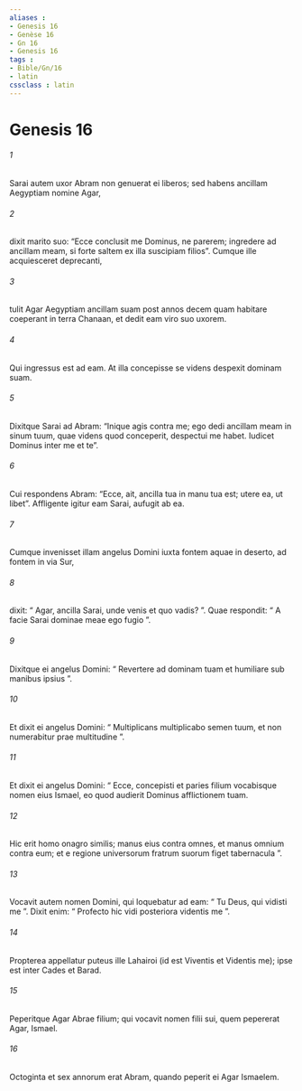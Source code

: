 ```yaml
---
aliases : 
- Genesis 16
- Genèse 16
- Gn 16
- Genesis 16
tags : 
- Bible/Gn/16
- latin
cssclass : latin
---
```


# Genesis 16

###### 1
Sarai autem uxor Abram non genuerat ei liberos; sed habens ancillam Aegyptiam nomine Agar, 
###### 2
dixit marito suo: “Ecce conclusit me Dominus, ne parerem; ingredere ad ancillam meam, si forte saltem ex illa suscipiam filios”. Cumque ille acquiesceret deprecanti, 
###### 3
tulit Agar Aegyptiam ancillam suam post annos decem quam habitare coeperant in terra Chanaan, et dedit eam viro suo uxorem. 
###### 4
Qui ingressus est ad eam. At illa concepisse se videns despexit dominam suam.
###### 5
Dixitque Sarai ad Abram: “Inique agis contra me; ego dedi ancillam meam in sinum tuum, quae videns quod conceperit, despectui me habet. Iudicet Dominus inter me et te”. 
###### 6
Cui respondens Abram: “Ecce, ait, ancilla tua in manu tua est; utere ea, ut libet”. Affligente igitur eam Sarai, aufugit ab ea. 
###### 7
Cumque invenisset illam angelus Domini iuxta fontem aquae in deserto, ad fontem in via Sur, 
###### 8
dixit: “ Agar, ancilla Sarai, unde venis et quo vadis? ”. Quae respondit: “ A facie Sarai dominae meae ego fugio ”. 
###### 9
Dixitque ei angelus Domini: “ Revertere ad dominam tuam et humiliare sub manibus ipsius ”. 
###### 10
Et dixit ei angelus Domini: “ Multiplicans multiplicabo semen tuum, et non numerabitur prae multitudine ”. 
###### 11
Et dixit ei angelus Domini: “ Ecce, concepisti et paries filium vocabisque nomen eius Ismael, eo quod audierit Dominus afflictionem tuam.
###### 12
Hic erit homo onagro similis; manus eius contra omnes, et manus omnium contra eum; et e regione universorum fratrum suorum figet tabernacula ”.
###### 13
Vocavit autem nomen Domini, qui loquebatur ad eam: “ Tu Deus, qui vidisti me ”. Dixit enim: “ Profecto hic vidi posteriora videntis me ”. 
###### 14
Propterea appellatur puteus ille Lahairoi (id est Viventis et Videntis me); ipse est inter Cades et Barad.
###### 15
Peperitque Agar Abrae filium; qui vocavit nomen filii sui, quem pepererat Agar, Ismael. 
###### 16
Octoginta et sex annorum erat Abram, quando peperit ei Agar Ismaelem.
